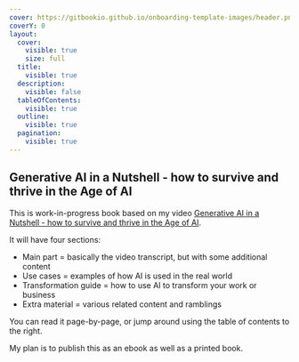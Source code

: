 ```yaml
---
cover: https://gitbookio.github.io/onboarding-template-images/header.png
coverY: 0
layout:
  cover:
    visible: true
    size: full
  title:
    visible: true
  description:
    visible: false
  tableOfContents:
    visible: true
  outline:
    visible: true
  pagination:
    visible: true
---
```


## Generative AI in a Nutshell - how to survive and thrive in the Age of AI

This is work-in-progress book based on my video [Generative AI in a Nutshell - how to survive and thrive in the Age of AI](https://www.youtube.com/watch?v=2IK3DFHRFfw).

It will have four sections:

- Main part = basically the video transcript, but with some additional content
- Use cases = examples of how AI is used in the real world
- Transformation guide = how to use AI to transform your work or business
- Extra material = various related content and ramblings

You can read it page-by-page, or jump around using the table of contents to the right.

My plan is to publish this as an ebook as well as a printed book.

